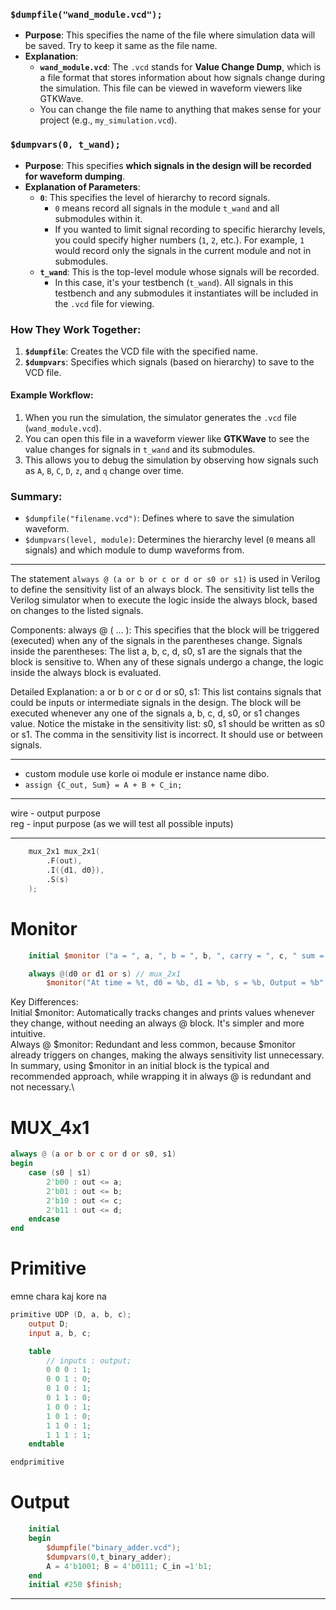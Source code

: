 ### `$dumpfile("wand_module.vcd");`

* **Purpose**: This specifies the name of the file where simulation data will be saved. Try to keep it same as the file name.
* **Explanation**:
  * **`wand_module.vcd`**: The `.vcd` stands for **Value Change Dump**, which is a file format that stores information about how signals change during the simulation. This file can be viewed in waveform viewers like GTKWave.
  * You can change the file name to anything that makes sense for your project (e.g., `my_simulation.vcd`).

### `$dumpvars(0, t_wand);`

* **Purpose**: This specifies **which signals in the design will be recorded for waveform dumping**.
* **Explanation of Parameters**:
  * **`0`**: This specifies the level of hierarchy to record signals.
    * `0` means record all signals in the module `t_wand` and all submodules within it.
    * If you wanted to limit signal recording to specific hierarchy levels, you could specify higher numbers (`1`, `2`, etc.). For example, `1` would record only the signals in the current module and not in submodules.
  * **`t_wand`**: This is the top-level module whose signals will be recorded.
    * In this case, it's your testbench (`t_wand`). All signals in this testbench and any submodules it instantiates will be included in the `.vcd` file for viewing.

### How They Work Together:

1. **`$dumpfile`**: Creates the VCD file with the specified name.
2. **`$dumpvars`**: Specifies which signals (based on hierarchy) to save to the VCD file.

#### Example Workflow:

1. When you run the simulation, the simulator generates the `.vcd` file (`wand_module.vcd`).
2. You can open this file in a waveform viewer like **GTKWave** to see the value changes for signals in `t_wand` and its submodules.
3. This allows you to debug the simulation by observing how signals such as `A`, `B`, `C`, `D`, `z`, and `q` change over time.

### Summary:

* `$dumpfile("filename.vcd")`: Defines where to save the simulation waveform.
* `$dumpvars(level, module)`: Determines the hierarchy level (`0` means all signals) and which module to dump waveforms from.

***

The statement `always @ (a or b or c or d or s0 or s1)` is used in Verilog to define the sensitivity list of an always block. The sensitivity list tells the Verilog simulator when to execute the logic inside the always block, based on changes to the listed signals.

Components:
always @ ( ... ): This specifies that the block will be triggered (executed) when any of the signals in the parentheses change.
Signals inside the parentheses: The list a, b, c, d, s0, s1 are the signals that the block is sensitive to. When any of these signals undergo a change, the logic inside the always block is evaluated.

Detailed Explanation:
a or b or c or d or s0, s1:
This list contains signals that could be inputs or intermediate signals in the design.
The block will be executed whenever any one of the signals a, b, c, d, s0, or s1 changes value.
Notice the mistake in the sensitivity list: s0, s1 should be written as s0 or s1. The comma in the sensitivity list is incorrect. It should use or between signals.

***

- custom module use korle oi module er instance name dibo.
- `assign {C_out, Sum} = A + B + C_in;`


***

wire - output purpose\
reg - input purpose (as we will test all possible inputs)

***

```verilog
    mux_2x1 mux_2x1(
        .F(out),
        .I({d1, d0}),
        .S(s)
    );
```

# Monitor

```verilog
    initial $monitor ("a = ", a, ", b = ", b, ", carry = ", c, " sum = ", s);

    always @(d0 or d1 or s) // mux_2x1
        $monitor("At time = %t, d0 = %b, d1 = %b, s = %b, Output = %b", $time, d0, d1, s, out);
```
Key Differences:\
Initial $monitor: Automatically tracks changes and prints values whenever they change, without needing an always @ block. It's simpler and more intuitive.\
Always @ $monitor: Redundant and less common, because $monitor already triggers on changes, making the always sensitivity list unnecessary.\
In summary, using $monitor in an initial block is the typical and recommended approach, while wrapping it in always @ is redundant and not necessary.\

# MUX_4x1

```verilog
always @ (a or b or c or d or s0, s1)
begin
    case (s0 | s1)
        2'b00 : out <= a;
        2'b01 : out <= b;
        2'b10 : out <= c;
        2'b11 : out <= d;
    endcase
end
```

# Primitive 
emne chara kaj kore na 
```verilog
primitive UDP (D, a, b, c);
    output D;
    input a, b, c;

    table
        // inputs : output;
        0 0 0 : 1;
        0 0 1 : 0;
        0 1 0 : 1;
        0 1 1 : 0;
        1 0 0 : 1;
        1 0 1 : 0;
        1 1 0 : 1;
        1 1 1 : 1;
    endtable

endprimitive
```

# Output
```verilog
	initial
	begin 
		$dumpfile("binary_adder.vcd");
		$dumpvars(0,t_binary_adder);
		A = 4'b1001; B = 4'b0111; C_in =1'b1;
	end
	initial #250 $finish;
  ```

***

